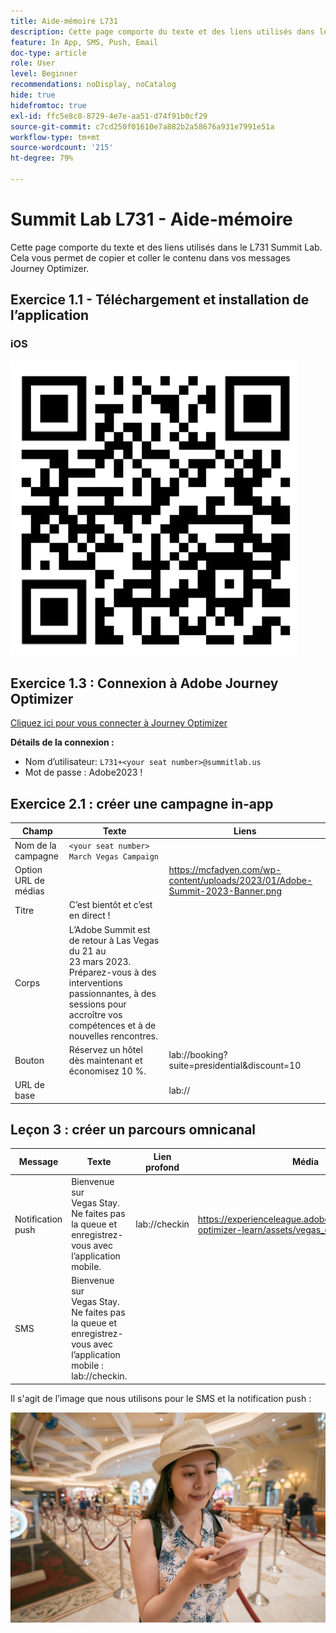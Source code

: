 ```yaml
---
title: Aide-mémoire L731
description: Cette page comporte du texte et des liens utilisés dans le L731 Summit Lab.
feature: In App, SMS, Push, Email
doc-type: article
role: User
level: Beginner
recommendations: noDisplay, noCatalog
hide: true
hidefromtoc: true
exl-id: ffc5e8c8-8729-4e7e-aa51-d74f91b0cf29
source-git-commit: c7cd250f01610e7a882b2a58676a931e7991e51a
workflow-type: tm+mt
source-wordcount: '215'
ht-degree: 79%

---
```


# Summit Lab L731 - Aide-mémoire

Cette page comporte du texte et des liens utilisés dans le L731 Summit Lab. Cela vous permet de copier et coller le contenu dans vos messages Journey Optimizer.

## Exercice 1.1 - Téléchargement et installation de l’application

### iOS

![Code QR pour iOS](/help/assets/lab731-ios-qr-code.png)


## Exercice 1.3 : Connexion à Adobe Journey Optimizer

[Cliquez ici pour vous connecter à Journey Optimizer](https://experience.adobe.com/#/@techmarketingdemos/sname:summit-2023-ajo-lab/journey-optimizer/home)

**Détails de la connexion :**

* Nom d’utilisateur: `L731+<your seat number>@summitlab.us`
* Mot de passe : Adobe2023 !


## Exercice 2.1 : créer une campagne in-app

| Champ | Texte | Liens |
|----|----|----|
| Nom de la campagne | `<your seat number> March Vegas Campaign` |  |
| Option URL de médias |  | https://mcfadyen.com/wp-content/uploads/2023/01/Adobe-Summit-2023-Banner.png |
| Titre | C’est bientôt et c’est en direct ! |  |
| Corps | L’Adobe Summit est de retour à Las Vegas du 21 au 23 mars 2023. Préparez-vous à des interventions passionnantes, à des sessions pour accroître vos compétences et à de nouvelles rencontres. |  |
| Bouton | Réservez un hôtel dès maintenant et économisez 10 %. | lab://booking?suite=presidential&amp;discount=10 |
| URL de base |  | lab:// |



## Leçon 3 : créer un parcours omnicanal

| Message | Texte | Lien profond | Média |
|----|----|----|----|
| Notification push | Bienvenue sur Vegas Stay. Ne faites pas la queue et enregistrez-vous avec l’application mobile. | lab://checkin | https://experienceleague.adobe.com/docs/journey-optimizer-learn/assets/vegas_online_check_in.jpg |
| SMS | Bienvenue sur Vegas Stay. Ne faites pas la queue et enregistrez-vous avec l’application mobile : lab://checkin. |  |


Il s&#39;agit de l’image que nous utilisons pour le SMS et la notification push :

![Enregistrement en ligne](/help/assets/vegas_online_check_in.jpg)
